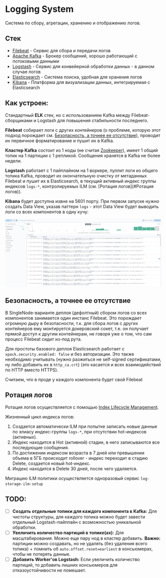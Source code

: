 # Logging System

Система по сбору, агрегации, хранению и отображению логов.

## Стек

- [Filebeat](https://www.elastic.co/products/beats/filebeat) - Сервис для сбора и передачи логов
- [Apache Kafka](https://kafka.apache.org/) - Брокер сообщений, хорошо работающий с потоковыми данными
- [Logstash](https://www.elastic.co/products/logstash) - Сервис для конвейерной обработки данных - в данном случае логов
- [Elasticsearch](https://www.elastic.co/) - Система поиска, удобная для хранения логов
- [Kibana](https://www.elastic.co/kibana/) - Платформа для визуализации данных, интегрируемая с Elasticsearch

## Как устроен:

Стандартный **ELK** стек, но с использованием Kafka между Filebeat-сборщиками и Logstash для повышения стабильности последнего.

**Filebeat** собирает логи с других контейнеров (о проблеме, которую этот подход порождает см. [Безопасность, а точнее ее отсутствие](#Безопасность)), проводит их первичное форматирование и пушит их в Kafka.

**Кластер Kafka** состоит из 1 ноды (не считая [Zookeeper](https://zookeeper.apache.org/)), имеет 1 общий топик на 1 партиции c 1 репликой.
Сообщения хранятся в Kafka не более недели.

**Logstash** работает с 1 пайплайном на 1 воркере, пуллит логи из общего топика Kafka, проводит их окончательную очистку от метаданных Filebeat и пушит их в Elasticsearch, в текущий активный индекс группы индексов `logs-*`, контролируемых ILM (см. [Ротация логов](#Ротация логов)).

**Kibana** будет доступна извне на 5601 порту. При первом запуске нужно создать Data View, указав паттерн `logs` - этот Data View будет выводить логи со всех компонентов в одну кучу:

<p align="center">
  <img src="https://github.com/P90Master/steamdb/blob/main/docs/img/logs_gui.png" alt="Logs GUI">
</p>

## Безопасность, а точнее ее отсутствие

В SingleNode-варианте деплоя (дефолтный) сбором логов со всех компонентов занимается один инстанс Filebeat.
Это порождает огромную дыру в безопасности, т.к. для сбора логов с других контейнеров ему монтируется докеровский сокет,
т.е. он получает прямой доступ к другим контейнерам, не говоря уже о том, что сам процесс Filebeat сидит из-под рута.

Для простоты базового деплоя Elasticsearch работает с `xpack.security.enabled: false` и без авторизации. Это также необходимо учитывать (нужно разжиться не self-signed сертификатами, ну либо добавить их в `http_ca.crt`) (это касается и всех взаимодействий по HTTP вместо HTTPS).

Считаем, что в проде у каждого компонента будет свой Filebeat

## Ротация логов

Ротация логов осуществляется с помощью [Index Lifecycle Management](https://www.elastic.co/guide/en/elasticsearch/reference/current/ilm.html).

Жизненный цикл индекса логов:

1. Создается автоматически ILM при попытке записать новые данные по элиасу индекс-группы `logs-*`, при отсутствии hot-индексов (активных).
2. Индекс находится в Hot (активной) стадии, в него записываются все последующие сообщения.
3. По достижении индексом возраста в 7 дней или превышении объема в 5ГБ происходит rollover - индекс переходит в стадию Delete, создается новый hot-индекс.
4. Индекс находится в Delete 30 дней, после чего удаляется.

Миграцию ILM политики осуществляется одноразовый сервис `log-storage-ilm-setup`

## TODO:

- [ ] **Создать отдельные топики для каждого компонента в Kafka:** Для чистоты структуры, для каждого топика можно будет завести отдельный Logstash-пайплайн с возможностью уникальной обработки.
- [ ] **Увеличить количество партиций в топике(ах):** Для масштабирования. Можно еще пару нод в кластер добавить. **Важно:** партиции можно создавать, но не удалять (без удаления всего топика) + помнить об `auto.offset.reset=earliest` в консьюмерах, чтобы не потерять данные.
- [ ] **Добавить Worker'ов Logstash:** Если увеличить количество партиций, то добавить лишних консьюмеров для отказоустойчивости не помешает.
